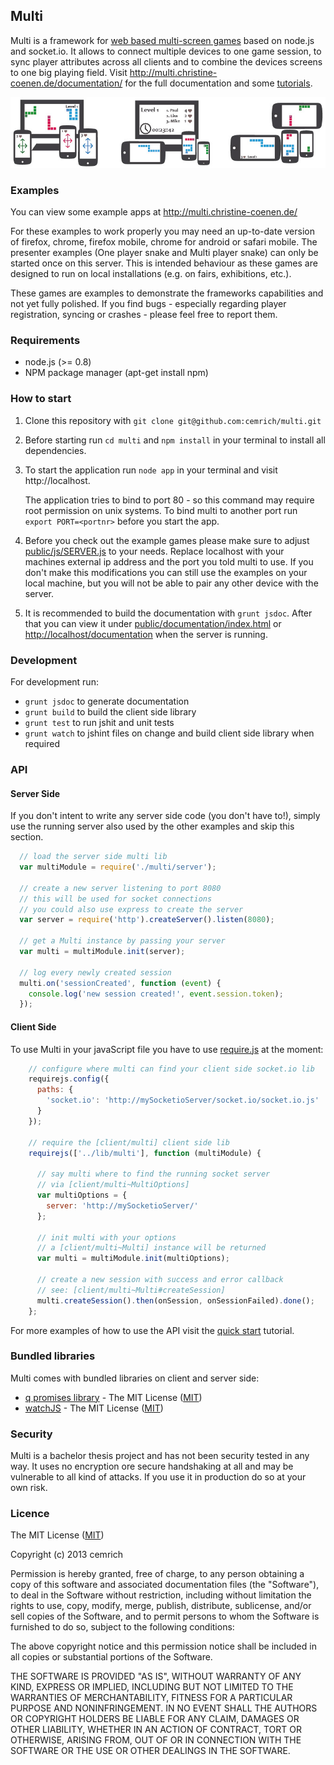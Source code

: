 ## Multi ##

Multi is a framework for [web based multi-screen games](http://christine-coenen.de/blog/2013/11/14/web-based-multi-screen-games/) based on node.js and socket.io.
It allows to connect multiple devices to one game session, to sync player attributes across all clients and to combine the devices screens to one big playing field. Visit http://multi.christine-coenen.de/documentation/ for the full documentation and some [tutorials](http://multi.christine-coenen.de/documentation/tutorial-start.html).

![three different snake games](./public/img/banner.jpg)

### Examples ###
You can view some example apps at http://multi.christine-coenen.de/

For these examples to work properly you may need an up-to-date version of firefox, chrome, firefox mobile, chrome for android or safari mobile. The presenter examples (One player snake and Multi player snake) can only be started once on this server. This is intended behaviour as these games are designed to run on local installations (e.g. on fairs, exhibitions, etc.).

These games are examples to demonstrate the frameworks capabilities and not yet fully polished. If you find bugs - especially regarding player registration, syncing or crashes - please feel free to report them. 

### Requirements ###
- node.js (>= 0.8)
- NPM package manager (apt-get install npm)

### How to start ###
1. Clone this repository with `git clone git@github.com:cemrich/multi.git`

1. Before starting run `cd multi` and `npm install` in your terminal to install all dependencies.

1. To start the application run `node app` in your terminal and visit http://localhost. 

   The application tries to bind to port 80 - so this command may require root permission on unix systems. To bind multi to another port run `export PORT=<portnr>` before you start the app.

1. Before you check out the example games please make sure to adjust [public/js/SERVER.js](public/js/SERVER.js) to your needs. Replace localhost with your machines external ip address and the port you told multi to use. If you don't make this modifications you can still use the examples on your local machine, but you will not be able to pair any other device with the server.

1. It is recommended to build the documentation with `grunt jsdoc`. After that you can view it under [public/documentation/index.html](public/documentation) or [http://localhost/documentation](http://localhost/documentation) when the server is running.

### Development ###

For development run:

- `grunt jsdoc` to generate documentation
- `grunt build` to build the client side library
- `grunt test` to run jshit and unit tests
- `grunt watch` to jshint files on change and build client side library when required

### API ###

#### Server Side ####

If you don't intent to write any server side code (you don't have to!), simply use the running server also used by the other examples and skip this section. 

```javascript
  // load the server side multi lib
  var multiModule = require('./multi/server');

  // create a new server listening to port 8080
  // this will be used for socket connections
  // you could also use express to create the server
  var server = require('http').createServer().listen(8080);

  // get a Multi instance by passing your server
  var multi = multiModule.init(server);

  // log every newly created session
  multi.on('sessionCreated', function (event) {
    console.log('new session created!', event.session.token);
  });
```

#### Client Side ####

To use Multi in your javaScript file you have to use [require.js](http://www.requirejs.org/) at the moment:

```javascript
    // configure where multi can find your client side socket.io lib
    requirejs.config({
      paths: {
        'socket.io': 'http://mySocketioServer/socket.io/socket.io.js'
      }
    });
    
    // require the [client/multi] client side lib
    requirejs(['../lib/multi'], function (multiModule) {
      
      // say multi where to find the running socket server
      // via [client/multi~MultiOptions]
      var multiOptions = {
        server: 'http://mySocketioServer/'
      };
      
      // init multi with your options 
      // a [client/multi~Multi] instance will be returned
      var multi = multiModule.init(multiOptions);
      
      // create a new session with success and error callback
      // see: [client/multi~Multi#createSession]
      multi.createSession().then(onSession, onSessionFailed).done();
    };
```

For more examples of how to use the API visit the [quick start](http://multi.christine-coenen.de/documentation/tutorial-start.html) tutorial.

### Bundled libraries ###
Multi comes with bundled libraries on client and server side:

- [q promises library](https://github.com/kriskowal/q) - The MIT License ([MIT])
- [watchJS](https://github.com/melanke/Watch.JS) - The MIT License ([MIT])

[MIT]: http://opensource.org/licenses/MIT

### Security ###
Multi is a bachelor thesis project and has not been security tested in any way. It uses no encryption ore secure handshaking at all and may be vulnerable to all kind of attacks. If you use it in production do so at your own risk.

### Licence ###

The MIT License ([MIT])

Copyright (c) 2013 cemrich

Permission is hereby granted, free of charge, to any person obtaining a copy
of this software and associated documentation files (the "Software"), to deal
in the Software without restriction, including without limitation the rights
to use, copy, modify, merge, publish, distribute, sublicense, and/or sell
copies of the Software, and to permit persons to whom the Software is
furnished to do so, subject to the following conditions:

The above copyright notice and this permission notice shall be included in
all copies or substantial portions of the Software.

THE SOFTWARE IS PROVIDED "AS IS", WITHOUT WARRANTY OF ANY KIND, EXPRESS OR
IMPLIED, INCLUDING BUT NOT LIMITED TO THE WARRANTIES OF MERCHANTABILITY,
FITNESS FOR A PARTICULAR PURPOSE AND NONINFRINGEMENT. IN NO EVENT SHALL THE
AUTHORS OR COPYRIGHT HOLDERS BE LIABLE FOR ANY CLAIM, DAMAGES OR OTHER
LIABILITY, WHETHER IN AN ACTION OF CONTRACT, TORT OR OTHERWISE, ARISING FROM,
OUT OF OR IN CONNECTION WITH THE SOFTWARE OR THE USE OR OTHER DEALINGS IN
THE SOFTWARE.

